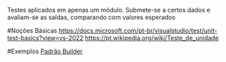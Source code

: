 Testes aplicados em apenas um módulo. 
Submete-se a certos dados e avaliam-se as saídas, comparando com valores esperados

#Noções Básicas
https://docs.microsoft.com/pt-br/visualstudio/test/unit-test-basics?view=vs-2022
https://pt.wikipedia.org/wiki/Teste_de_unidade

#Exemplos
[Padrão Builder](https://ads.intra.fazenda.sp.gov.br/tfs/ADMIN/Wiki_Arquitetura/_wiki/wikis/Wiki_Arquitetura.wiki/313/Padr%C3%A3o-Builder)